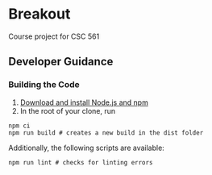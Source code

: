 # Breakout
Course project for CSC 561
## Developer Guidance
### Building the Code
1. [Download and install Node.js and npm](https://docs.npmjs.com/downloading-and-installing-node-js-and-npm)
2. In the root of your clone, run
```shell
npm ci
npm run build # creates a new build in the dist folder
```
Additionally, the following scripts are available:
```shell
npm run lint # checks for linting errors
```

